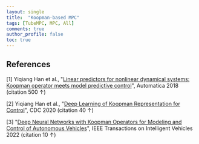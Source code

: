 ```yaml
---
layout: single
title:  "Koopman-based MPC"
tags: [TubeMPC, MPC, All]
comments: true
author_profile: false
toc: true
---
```





## References
[1] Yiqiang Han et al., "[Linear predictors for nonlinear dynamical systems: Koopman operator meets model predictive control](https://www.sciencedirect.com/science/article/pii/S000510981830133X)", Automatica 2018 (citation 500 &uarr;)

[2] Yiqiang Han et al., "[Deep Learning of Koopman Representation for Control](https://ieeexplore.ieee.org/abstract/document/9304238)", CDC 2020 (citation 40 &uarr;)

[3] "[Deep Neural Networks with Koopman Operators for Modeling and Control of Autonomous Vehicles](https://arxiv.org/abs/2007.02219)", IEEE Transactions on Intelligent Vehicles 2022 (citation 10 &uarr;)